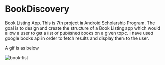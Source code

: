 # BookDiscovery
Book Listing App. This is 7th project in Android Scholarship Program. The goal is to design and create the structure of a Book Listing app which would allow a user to get a list of published books on a given topic. I have used google books api in order to fetch results and display them to the user.

A gif is as below

![book-list](https://user-images.githubusercontent.com/22836317/30991035-498d5262-a49b-11e7-89b4-715576f77982.gif)
